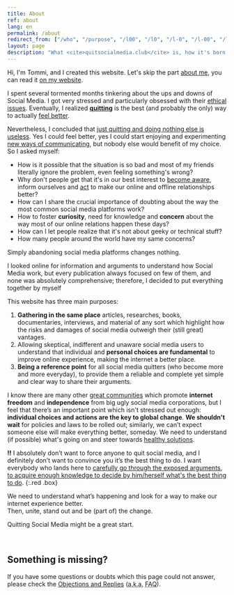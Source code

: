 ```yaml
---
title: About
ref: about
lang: en
permalink: /about
redirect_from: ["/who", "/purpose", "/l00", "/l0", "/l-0", "/l-00", "/level0", "/level-0", "/level-00", "/level00"]
layout: page
description: "What <cite>quitsocialmedia.club</cite> is, how it's born and what its purposes are."
---
```

Hi, I'm Tommi, and I created this website. Let's skip the part [about me](https://tommi.space/about "About - tommi.space"), you can read it [on my website](https://tommi.space/ "tommi.space, Tommi's personal website").

I spent several tormented months tinkering about the ups and downs of Social Media. I got very stressed and particularly obsessed with their [ethical issues](/why). Eventually, I realized [**quitting**](/quit "Quit") is the best (and probably the only) way to actually [feel better](/solutions "Solutions").

Nevertheless, I concluded that <u>just quitting and doing nothing else is useless</u>. Yes I could feel better, yes I could start enjoying and experimenting [new ways of communicating](/solutions), but nobody else would benefit of my choice. So I asked myself:

- How is it possible that the situation is so bad and most of my friends literally ignore the problem, even feeling something's wrong?
- Why don't people get that it's in our best interest to [become aware](/why "Why"), inform ourselves and [act](/path "Path") to make our online and offline relationships better?
- How can I share the crucial importance of doubting about the way the most common social media platforms work?
- How to foster **curiosity**, need for knowledge and **concern** about the way most of our online relations happen these days?
- How can I let people realize that it's not about geeky or technical stuff?
- How many people around the world have my same concerns?

Simply abandoning social media platforms changes nothing.

I looked online for information and arguments to understand how Social Media work, but every publication always focused on few of them, and none was absolutely comprehensive; therefore, I decided to put everything together by myself

This website has three main purposes:

1. **Gathering in the same place** articles, researches, books, documentaries, interviews, and material of any sort which highlight how the risks and damages of social media outweigh their (still great) vantages.
1. Allowing skeptical, indifferent and unaware social media users to understand that individual and **personal choices are fundamental** to improve online experience, making the internet a better place.
1. **Being a reference point** for all social media quitters (who become more and more everyday), to provide them a reliable and complete yet simple and clear way to share their arguments.

I know there are many other [great communities](/communities "Internet Freedom communities") which promote **internet freedom** and **independence** from big ugly social media corporations, but I feel that there’s an important point which isn't stressed out enough: **individual choices and actions are the key to global change**. **We shouldn't wait** for policies and laws to be rolled out; similarly, we can’t expect someone else will make everything better, someday. We need to understand (if possible) what's going on and steer towards [healthy solutions](/solutions "Solutions").

<b>!!</b> I absolutely don’t want to force anyone to quit social media, and I definitely don’t want to convince you it’s the best thing to do. I want everybody who lands here to <U>carefully go through <a href="/why">the exposed arguments</a></u>, <u>to acquire enough knowledge to decide by him/herself what's the best thing to do</u>.
{:.red .box}

We need to understand what’s happening and look for a way to make our internet experience better.\
Then, unite, stand out and be (part of) the change.

Quitting Social Media might be a great start.

<br />

## Something is missing?

If you have some questions or doubts which this page could not answer, please check the [Objections and Replies](/faq "Objections and Replies") (<abbr title="Also Known As">a.k.a.</abbr> <abbr title="Frequently Asked Questions">FAQ</abbr>).